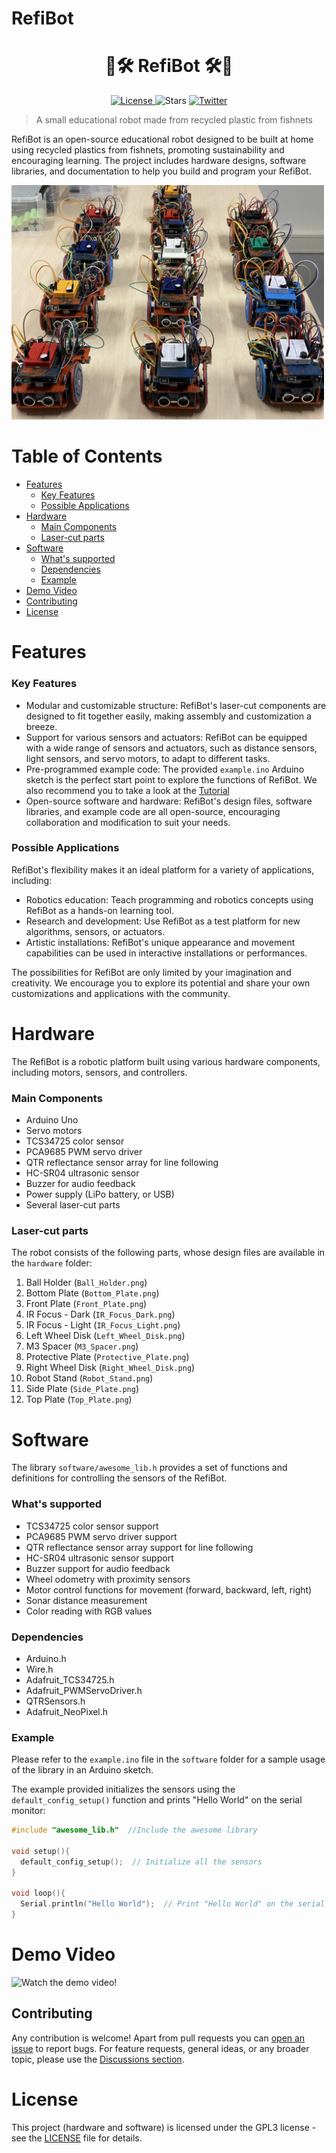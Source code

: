 # RefiBot

<div align="center">
    <h1>🤖🛠️ RefiBot 🛠️🤖</h1>
</div>

<p align="center">
<a href="https://github.com/saidlab-team/RefiBot/blob/main/LICENSE" target="_blank">
    <img src="https://img.shields.io/badge/license-GPL3-blue" alt="License">
</a>
<img src="https://img.shields.io/github/stars/saidlab-team/RefiBot?style=social" alt="Stars">

<a href="https://twitter.com/socialdroneslab" target="_blank">
    <img src="https://img.shields.io/twitter/follow/socialdroneslab?style=social" alt="Twitter">
</a>







> A small educational robot made from recycled plastic from fishnets

RefiBot is an open-source educational robot designed to be built at home using recycled plastics from fishnets, promoting sustainability and encouraging learning. 
The project includes hardware designs, software libraries, and documentation to help you build and program your RefiBot.

<img alt="RefiBot_Image" src="./docs/refibots.jpeg" width="500">


# Table of Contents

- [Features](#features)
  - [Key Features](#key-features)
  - [Possible Applications](#possible-applications)
- [Hardware](#hardware)
  - [Main Components](#main-components)
  - [Laser-cut parts](#laser-cut-parts)
- [Software](#software)
  - [What's supported](#whats-supported)
  - [Dependencies](#dependencies)
  - [Example](#example)
- [Demo Video](#demo-video)
- [Contributing](#contributing)
- [License](#license)

# Features

### Key Features

- Modular and customizable structure: RefiBot's laser-cut components are designed to fit together easily, making assembly and customization a breeze.
- Support for various sensors and actuators: RefiBot can be equipped with a wide range of sensors and actuators, such as distance sensors, light sensors, and servo motors, to adapt to different tasks.
- Pre-programmed example code: The provided `example.ino` Arduino sketch is the perfect start point to explore the functions of RefiBot. We also recommend you to take a look at the [Tutorial](docs/tutorial.md)
- Open-source software and hardware: RefiBot's design files, software libraries, and example code are all open-source, encouraging collaboration and modification to suit your needs.

### Possible Applications

RefiBot's flexibility makes it an ideal platform for a variety of applications, including:

- Robotics education: Teach programming and robotics concepts using RefiBot as a hands-on learning tool.
- Research and development: Use RefiBot as a test platform for new algorithms, sensors, or actuators.
- Artistic installations: RefiBot's unique appearance and movement capabilities can be used in interactive installations or performances.

The possibilities for RefiBot are only limited by your imagination and creativity. We encourage you to explore its potential and share your own customizations and applications with the community.


# Hardware

The RefiBot is a robotic platform built using various hardware components, including motors, sensors, and controllers.

### Main Components

- Arduino Uno
- Servo motors
- TCS34725 color sensor
- PCA9685 PWM servo driver
- QTR reflectance sensor array for line following
- HC-SR04 ultrasonic sensor
- Buzzer for audio feedback
- Power supply (LiPo battery, or USB)
- Several laser-cut parts

### Laser-cut parts

The robot consists of the following parts, whose design files are available in the `hardware` folder:

1. Ball Holder (`Ball_Holder.png`)
2. Bottom Plate (`Bottom_Plate.png`)
3. Front Plate (`Front_Plate.png`)
4. IR Focus - Dark (`IR_Focus_Dark.png`)
5. IR Focus - Light (`IR_Focus_Light.png`)
6. Left Wheel Disk (`Left_Wheel_Disk.png`)
7. M3 Spacer (`M3_Spacer.png`)
8. Protective Plate (`Protective_Plate.png`)
9. Right Wheel Disk (`Right_Wheel_Disk.png`)
10. Robot Stand (`Robot_Stand.png`)
11. Side Plate (`Side_Plate.png`)
12. Top Plate (`Top_Plate.png`)


# Software

The library `software/awesome_lib.h` provides a set of functions and definitions for controlling the sensors of the RefiBot. 

### What's supported

- TCS34725 color sensor support
- PCA9685 PWM servo driver support
- QTR reflectance sensor array support for line following
- HC-SR04 ultrasonic sensor support
- Buzzer support for audio feedback
- Wheel odometry with proximity sensors
- Motor control functions for movement (forward, backward, left, right)
- Sonar distance measurement
- Color reading with RGB values

### Dependencies

- Arduino.h
- Wire.h
- Adafruit_TCS34725.h
- Adafruit_PWMServoDriver.h
- QTRSensors.h
- Adafruit_NeoPixel.h

### Example

Please refer to the `example.ino` file in the `software` folder for a sample usage of the library in an Arduino sketch.

The example provided initializes the sensors using the `default_config_setup()` function and prints "Hello World" on the serial monitor:

```cpp
#include "awesome_lib.h"  //Include the awesome library

void setup(){
  default_config_setup();  // Initialize all the sensors
}

void loop(){
  Serial.println("Hello World");  // Print "Hello World" on the serial monitor
}
```

# Demo Video

![Watch the demo video!](./docs/demo.gif)

## Contributing

Any contribution is welcome!
Apart from pull requests you can [open an issue](https://github.com/saidlab-team/RefiBot/issues/new/choose) to report bugs.
For feature requests, general ideas, or any broader topic, please use the [Discussions section](https://github.com/saidlab-team/RefiBot/discussions).

  
# License

This project (hardware and software) is licensed under the GPL3 license - see the [LICENSE](LICENSE) file for details.
